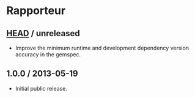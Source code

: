 # Rapporteur

## [HEAD][unreleased] / unreleased

* Improve the minimum runtime and development dependency version accuracy in
  the gemspec.

## 1.0.0 / 2013-05-19

* Initial public release.


[unreleased]: https://github.com/codeschool/rapporteur/compare/v1.0.0...master
